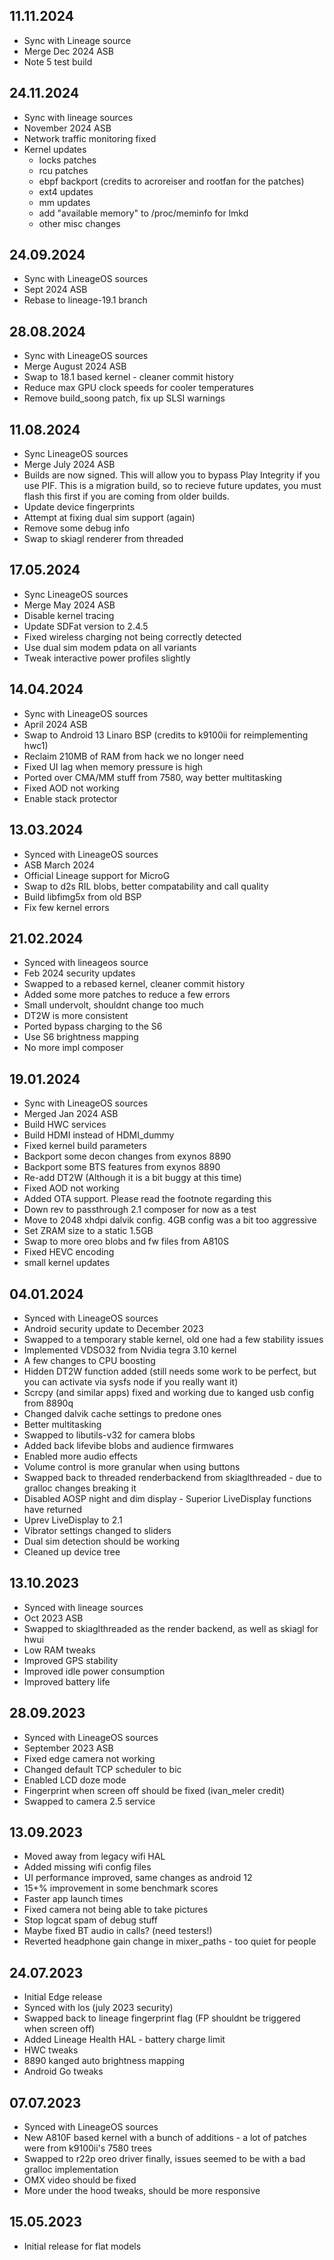 ## 11.11.2024
- Sync with Lineage source
- Merge Dec 2024 ASB
- Note 5 test build

## 24.11.2024
- Sync with lineage sources
- November 2024 ASB
- Network traffic monitoring fixed
- Kernel updates
	- locks patches
	- rcu patches
	- ebpf backport (credits to acroreiser and rootfan for the patches)
	- ext4 updates
	- mm updates
	- add "available memory" to /proc/meminfo for lmkd
	- other misc changes

## 24.09.2024
- Sync with LineageOS sources
- Sept 2024 ASB
- Rebase to lineage-19.1 branch

## 28.08.2024
- Sync with LineageOS sources
- Merge August 2024 ASB
- Swap to 18.1 based kernel - cleaner commit history
- Reduce max GPU clock speeds for cooler temperatures
- Remove build_soong patch, fix up SLSI warnings

## 11.08.2024
- Sync LineageOS sources
- Merge July 2024 ASB
- Builds are now signed. This will allow you to bypass Play Integrity if you use PIF. This is a migration build, so to recieve future updates, you must flash this first if you are coming from older builds.
- Update device fingerprints
- Attempt at fixing dual sim support (again)
- Remove some debug info
- Swap to skiagl renderer from threaded

## 17.05.2024
- Sync LineageOS sources
- Merge May 2024 ASB
- Disable kernel tracing
- Update SDFat version to 2.4.5
- Fixed wireless charging not being correctly detected
- Use dual sim modem pdata on all variants
- Tweak interactive power profiles slightly

## 14.04.2024
- Sync with LineageOS sources
- April 2024 ASB
- Swap to Android 13 Linaro BSP (credits to k9100ii for reimplementing hwc1)
- Reclaim 210MB of RAM from hack we no longer need
- Fixed UI lag when memory pressure is high
- Ported over CMA/MM stuff from 7580, way better multitasking
- Fixed AOD not working
- Enable stack protector

## 13.03.2024
- Synced with LineageOS sources
- ASB March 2024
- Official Lineage support for MicroG
- Swap to d2s RIL blobs, better compatability and call quality
- Build libfimg5x from old BSP
- Fix few kernel errors

## 21.02.2024
- Synced with lineageos source
- Feb 2024 security updates
- Swapped to a rebased kernel, cleaner commit history
- Added some more patches to reduce a few errors
- Small undervolt, shouldnt change too much
- DT2W is more consistent
- Ported bypass charging to the S6
- Use S6 brightness mapping
- No more impl composer

## 19.01.2024
- Sync with LineageOS sources
- Merged Jan 2024 ASB
- Build HWC services
- Build HDMI instead of HDMI_dummy
- Fixed kernel build parameters
- Backport some decon changes from exynos 8890
- Backport some BTS features from exynos 8890
- Re-add DT2W (Although it is a bit buggy at this time)
- Fixed AOD not working
- Added OTA support. Please read the footnote regarding this
- Down rev to passthrough 2.1 composer for now as a test
- Move to 2048 xhdpi dalvik config. 4GB config was a bit too aggressive
- Set ZRAM size to a static 1.5GB
- Swap to more oreo blobs and fw files from A810S
- Fixed HEVC encoding
- small kernel updates

## 04.01.2024
- Synced with LineageOS sources
- Android security update to December 2023
- Swapped to a temporary stable kernel, old one had a few stability issues
- Implemented VDSO32 from Nvidia tegra 3.10 kernel
- A few changes to CPU boosting
- Hidden DT2W function added (still needs some work to be perfect, but you can activate via sysfs node if you really want it)
- Scrcpy (and similar apps) fixed and working due to kanged usb config from 8890q
- Changed dalvik cache settings to predone ones
- Better multitasking
- Swapped to libutils-v32 for camera blobs
- Added back lifevibe blobs and audience firmwares
- Enabled more audio effects
- Volume control is more granular when using buttons
- Swapped back to threaded renderbackend from skiaglthreaded - due to gralloc changes breaking it
- Disabled AOSP night and dim display - Superior LiveDisplay functions have returned
- Uprev LiveDisplay to 2.1
- Vibrator settings changed to sliders
- Dual sim detection should be working
- Cleaned up device tree

## 13.10.2023
- Synced with lineage sources
- Oct 2023 ASB
- Swapped to skiaglthreaded as the render backend, as well as skiagl for hwui
- Low RAM tweaks
- Improved GPS stability
- Improved idle power consumption
- Improved battery life

## 28.09.2023
- Synced with LineageOS sources
- September 2023 ASB
- Fixed edge camera not working
- Changed default TCP scheduler to bic
- Enabled LCD doze mode
- Fingerprint when screen off should be fixed (ivan_meler credit)
- Swapped to camera 2.5 service

## 13.09.2023
- Moved away from legacy wifi HAL
- Added missing wifi config files
- UI performance improved, same changes as android 12
- 15+% improvement in some benchmark scores
- Faster app launch times
- Fixed camera not being able to take pictures
- Stop logcat spam of debug stuff
- Maybe fixed BT audio in calls? (need testers!)
- Reverted headphone gain change in mixer_paths - too quiet for people

## 24.07.2023
- Initial Edge release
- Synced with los (july 2023 security)
- Swapped back to lineage fingerprint flag (FP shouldnt be triggered when screen off)
- Added Lineage Health HAL - battery charge limit
- HWC tweaks
- 8890 kanged auto brightness mapping
- Android Go tweaks

## 07.07.2023
- Synced with LineageOS sources
- New A810F based kernel with a bunch of additions - a lot of patches were from k9100ii's 7580 trees
- Swapped to r22p oreo driver finally, issues seemed to be with a bad gralloc implementation
- OMX video should be fixed
- More under the hood tweaks, should be more responsive

## 15.05.2023
- Initial release for flat models